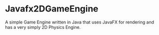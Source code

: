 # Javafx2DGameEngine
A simple Game Engine written in Java that uses JavaFX for rendering and has a very simply 2D Physics Engine.
